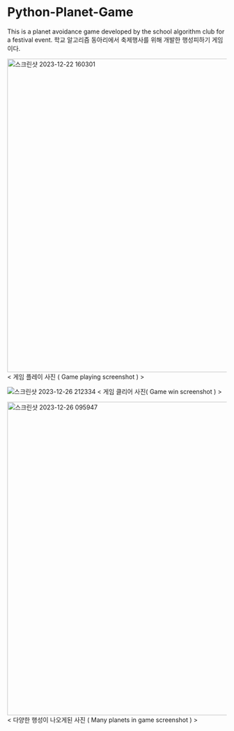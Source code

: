 # Python-Planet-Game
 This is a planet avoidance game developed by the school algorithm club for a festival event.
 학교 알고리즘 동아리에서 축제행사를 위해 개발한 행성피하기 게임이다.
 
<img width="719" alt="스크린샷 2023-12-22 160301" src="https://github.com/Hyper4j/Python-Planet-Game/assets/90145076/c126d2f4-f4a2-4f71-a2a2-e4ff8eff315d">
< 게임 플레이 사진 ( Game playing screenshot ) >

![스크린샷 2023-12-26 212334](https://github.com/Hyper4j/Python-Planet-Game/assets/90145076/63832f64-8f32-4795-b828-f1eb2c809673)
< 게임 클리어 사진( Game win screenshot ) >

<img width="719" alt="스크린샷 2023-12-26 095947" src="https://github.com/Hyper4j/Python-Planet-Game/assets/90145076/65e1c5bd-3361-4625-855c-292045fee6c7">
< 다양한 행성이 나오게된 사진 ( Many planets in game screenshot ) >
